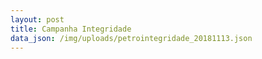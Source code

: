 ```yaml
---
layout: post
title: Campanha Integridade
data_json: /img/uploads/petrointegridade_20181113.json
---
```


